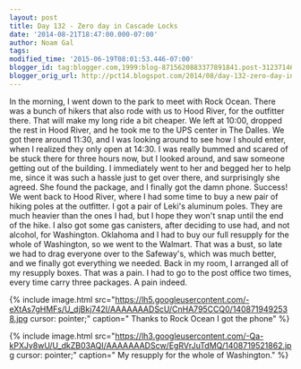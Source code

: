 ```yaml
---
layout: post
title: Day 132 - Zero day in Cascade Locks
date: '2014-08-21T18:47:00.000-07:00'
author: Noam Gal
tags:
modified_time: '2015-06-19T08:01:53.446-07:00'
blogger_id: tag:blogger.com,1999:blog-8715620883377891841.post-3123714691876660501
blogger_orig_url: http://pct14.blogspot.com/2014/08/day-132-zero-day-in-cascade-locks.html
---
```


 In the morning, I went down to the park to meet with Rock Ocean. There was a bunch of hikers that also rode with
 us to Hood River, for the outfitter there. That will make my long ride a bit cheaper.
 We left at 10:00, dropped
 the rest in Hood River, and he took me to the UPS center in The Dalles. We got there around 11:30, and I was looking
 around to see how I should enter, when I realized they only open at 14:30. I was really bummed and scared of be
 stuck there for three hours now, but I looked around, and saw someone getting out of the building. I immediately
 went to her and begged her to help me, since it was such a hassle just to get over there, and surprisingly she
 agreed. She found the package, and I finally got the damn phone. Success!
 We went back to Hood River, where I
 had some time to buy a new pair of hiking poles at the outfitter. I got a pair of Leki's aluminum poles. They are
 much heavier than the ones I had, but I hope they won't snap until the end of the hike. I also got some gas
 canisters, after deciding to use had, and not alcohol, for Washington.
 Oklahoma and I had to buy our full
 resupply for the whole of Washington, so we went to the Walmart. That was a bust, so late we had to drag everyone
 over to the Safeway's, which was much better, and we finally got everything we needed.
 Back in my room, I
 arranged all of my resupply boxes. That was a pain. I had to go to the post office two times, every time carry three
 packages. A pain indeed.


{% include image.html src="https://lh5.googleusercontent.com/-eXtAs7gHMFs/U_djBkj742I/AAAAAAADScU/CnHA795CCQ0/1408719492538.jpg cursor: pointer;" caption=" Thanks to Rock Ocean I got the phone" %}


{% include image.html src="https://lh3.googleusercontent.com/-Qa-kPXJy8wU/U_dkZB03AQI/AAAAAAADScw/EgRVrJuTdMQ/1408719521862.jpg cursor: pointer;" caption=" My resupply for the whole of Washington." %}

